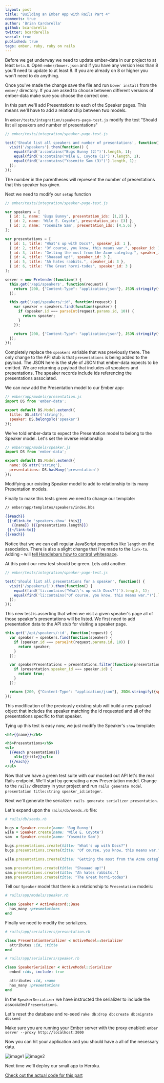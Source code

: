 ```yaml
---
layout: post
title: "Building an Ember App with Rails Part 4"
comments: true
author: 'Brian Cardarella'
github: bcardarella
twitter: bcardarella
social: true
published: true
tags: ember, ruby, ruby on rails
---
```


Before we get underway we need to update ember-data in our project to at
least `beta.8`. Open `ember/bower.json` and if you have any version
less than 8 you'll need to update to at least 8. If you are already on 8
or higher you won't need to do anything.

Once you've made the change save the file and run `bower install` from
the `ember/` directory. If you are asked to choose between different
versions of ember-data make sure you choose the correct one.

In this part we'll add Presentations to each of the Speaker pages. This
means we'll have to add a relationship between two models.

In `ember/tests/integration/speakers-page-test.js` modify the test
"Should list all speakers and number of presentations"

```javascript
// ember/tests/integration/speaker-page-test.js

test('Should list all speakers and number of presentations', function() {
  visit('/speakers').then(function() {
    equal(find('a:contains("Bugs Bunny (2)")').length, 1);
    equal(find('a:contains("Wile E. Coyote (1)")').length, 1);
    equal(find('a:contains("Yosemite Sam (3)")').length, 1);
  });
});
```

The number in the parentheses will represent the number of presentations that this speaker 
has given.

Next we need to modify our `setup` function

```javascript
// ember/tests/integration/speaker-page-test.js

var speakers = [
  { id: 1, name: 'Bugs Bunny', presentation_ids: [1,2] },
  { id: 2, name: 'Wile E. Coyote', presentation_ids: [3] },
  { id: 3, name: 'Yosemite Sam', presentation_ids: [4,5,6] }
];

var presentations = [
  { id: 1, title: "What's up with Docs?", speaker_id: 1 },
  { id: 2, title: "Of course, you know, this means war.", speaker_id: 1 },
  { id: 3, title: "Getting the most from the Acme categlog.", speaker_id: 2 },
  { id: 4, title: "Shaaaad up!", speaker_id: 3 },
  { id: 5, title: "Ah hates rabbits.", speaker_id: 3 },
  { id: 6, title: "The Great horni-todes", speaker_id: 3 }
];

server = new Pretender(function() {
  this.get('/api/speakers', function(request) {
    return [200, {"Content-Type": "application/json"}, JSON.stringify({speakers: speakers, presentations: presentations})];
  });

  this.get('/api/speakers/:id', function(request) {
    var speaker = speakers.find(function(speaker) {
      if (speaker.id === parseInt(request.params.id, 10)) {
        return speaker;
      }
    });

    return [200, {"Content-Type": "application/json"}, JSON.stringify({speaker: speaker, presentations: presentations})];
  });
});
```

Completely replace the `speakers` variable that was previously there. The only change to the API stub is that
`presentations` is being added to the payload. The JSON here is the
style of JSON that ember-data expects to be emitted. We are returning a
payload that includes all speakers and presentations. The speaker
records include ids referencing the presentations associated.

We can now add the Presentation model to our Ember app:

```javascript
// ember/app/models/presentation.js
import DS from 'ember-data';

export default DS.Model.extend({
  title: DS.attr('string'),
  speaker: DS.belongsTo('speaker')
}); 
```

We've told ember-data to expect the Presentation model to belong to the
Speaker model. Let's set the inverse relationship

```javascript
// ember/app/models/speaker.js
import DS from 'ember-data';

export default DS.Model.extend({
  name: DS.attr('string'),
  presentations: DS.hasMany('presentation')
});
```

Modifying our existing Speaker model to add to relationship to its many
Presentation models.

Finally to make this tests green we need to change our template:

```handlebars
// ember/app/templates/speakers/index.hbs

{{#each}}
 {{~#link-to 'speakers.show' this}}
   {{name}} ({{presentations.length}})
 {{~/link-to}}
{{/each}}
```

Notice that we we can call regular JavaScript properties like `length` on the association.
There is also a slight change that I've made to the `link-to`. Adding
`~` will [tell Handlebars how to control
whitespace](http://handlebarsjs.com/block_helpers.html#whitespace-control).

At this point our new test should be green. Lets add another.

```javascript
// ember/tests/integration/speaker-page-test.js

test('Should list all presentations for a speaker', function() {
  visit('/speakers/1').then(function() {
    equal(find('li:contains("What\'s up with Docs?")').length, 1);
    equal(find('li:contains("Of course, you know, this means war.")').length, 1);
  });
});
```

This new test is asserting that when we visit a given speaker's page all
of those speaker's presentations will be listed. We first need to add
presentation data to the API stub for visiting a speaker page.

```javascript
this.get('/api/speakers/:id', function(request) {
  var speaker = speakers.find(function(speaker) {
    if (speaker.id === parseInt(request.params.id, 10)) {
      return speaker;
    }
  });

  var speakerPresentations = presentations.filter(function(presentation) {
    if (presentation.speaker_id === speaker.id) {
      return true;
    }
  });

  return [200, {"Content-Type": "application/json"}, JSON.stringify({speaker: speaker, presentations: speakerPresentations})];
});
```

This modification of the previously existing stub will build a new payload object that
includes the speaker matching the id requested and all of the
presentations specific to that speaker.

Tying up this test is easy now, we just modify the Speaker's `show`
template:

```handlebars
<h4>{{name}}</h4>

<h5>Presentations</h5>
<ul>
  {{#each presentations}}
    <li>{{title}}</li>
  {{/each}}
</ul>
```

Now that we have a green test suite with our mocked out API let's the
real Rails endpoint. We'll start by generating a new Presentation model.
Change to the `rails/` directory in your project and run `rails generate
model presentation title:string speaker_id:integer`.

Next we'll generate the serializer: `rails generate serializer
presentation`.

Let's expand upon the `rails/db/seeds.rb` file:

```ruby
# rails/db/seeds.rb

bugs = Speaker.create(name: 'Bug Bunny')
wile = Speaker.create(name: 'Wile E. Coyote')
sam  = Speaker.create(name: 'Yosemite Sam')

bugs.presentations.create(title: "What's up with Docs?")
bugs.presentations.create(title: "Of course, you know, this means war.")

wile.presentations.create(title: "Getting the most from the Acme categlog.")

sam.presentations.create(title: "Shaaaad up!")
sam.presentations.create(title: "Ah hates rabbits.")
sam.presentations.create(title: "The Great horni-todes")
```

Tell our `Speaker` model that there is a relationship to `Presentation`
models:

```ruby
# rails/app/models/speaker.rb

class Speaker < ActiveRecord::Base
  has_many :presentations
end
```

Finally we need to modify the serializers.

```ruby
# rails/app/serializers/presentation.rb

class PresentationSerializer < ActiveModel::Serializer
  attributes :id, :title
end
```

```ruby
# rails/app/serializers/speaker.rb

class SpeakerSerializer < ActiveModel::Serializer
  embed :ids, include: true

  attributes :id, :name
  has_many :presentations
end
```

In the `SpeakerSerializer` we have instructed the serializer to include
the associated `Presentation`s.

Let's reset the database and re-seed `rake db:drop db:create db:migrate db:seed`

Make sure you are running your Ember server with the proxy enabled:
`ember server --proxy http://localhost:3000`

Now you can hit your application and you should have a all of the
necessary data. 

![image1](http://i.imgur.com/jmHGxgS.png)
![image2](http://i.imgur.com/plrKLvg.png)

Next time we'll deploy our small app to Heroku.

[Check out the actual code for this
part](https://github.com/bostonember/website/commit/10f838ff1bfb0aa1307d4de6587889489697c8da)

